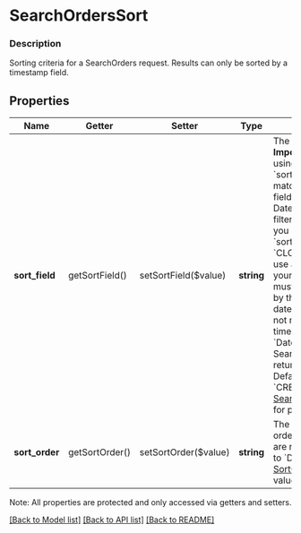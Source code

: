 # SearchOrdersSort

### Description

Sorting criteria for a SearchOrders request. Results can only be sorted by a timestamp field.

## Properties
Name | Getter | Setter | Type | Description | Notes
------------ | ------------- | ------------- | ------------- | ------------- | -------------
**sort_field** | getSortField() | setSortField($value) | **string** | The field to sort by.  __Important:__ When using a [DateTimeFilter](#type-searchordersfilter), &#x60;sort_field&#x60; must match the timestamp field that the DateTimeFilter uses to filter. For example, If you set your &#x60;sort_field&#x60; to &#x60;CLOSED_AT&#x60; and you use a DateTimeFilter, your DateTimeFilter must filter for orders by their &#x60;CLOSED_AT&#x60; date. If this field does not match the timestamp field in &#x60;DateTimeFilter&#x60;, SearchOrders will return an error.  Default: &#x60;CREATED_AT&#x60;. See [SearchOrdersSortField](#type-searchorderssortfield) for possible values | 
**sort_order** | getSortOrder() | setSortOrder($value) | **string** | The chronological order in which results are returned. Defaults to &#x60;DESC&#x60;. See [SortOrder](#type-sortorder) for possible values | [optional] 

Note: All properties are protected and only accessed via getters and setters.

[[Back to Model list]](../../README.md#documentation-for-models) [[Back to API list]](../../README.md#documentation-for-api-endpoints) [[Back to README]](../../README.md)

